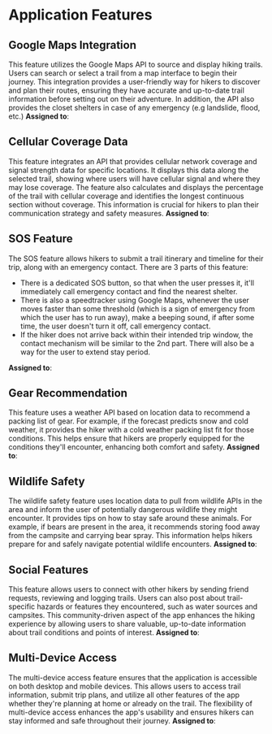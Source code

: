 # Application Features

## Google Maps Integration
This feature utilizes the Google Maps API to source and display hiking trails. Users can search or select a trail from a map interface to begin their journey. This integration provides a user-friendly way for hikers to discover and plan their routes, ensuring they have accurate and up-to-date trail information before setting out on their adventure. In addition, the API also provides the closet shelters in case of any emergency (e.g landslide, flood, etc.)
**Assigned to**: 

## Cellular Coverage Data
This feature integrates an API that provides cellular network coverage and signal strength data for specific locations. It displays this data along the selected trail, showing where users will have cellular signal and where they may lose coverage. The feature also calculates and displays the percentage of the trail with cellular coverage and identifies the longest continuous section without coverage. This information is crucial for hikers to plan their communication strategy and safety measures.
**Assigned to**: 

## SOS Feature
The SOS feature allows hikers to submit a trail itinerary and timeline for their trip, along with an emergency contact. There are 3 parts of this feature:
- There is a dedicated SOS button, so that when the user presses it, it'll immediately call emergency contact and find the nearest shelter.
- There is also a speedtracker using Google Maps, whenever the user moves faster than some threshold (which is a sign of emergency from which the user has to run away), make a beeping sound, if after some time, the user doesn't turn it off, call emergency contact.
- If the hiker does not arrive back within their intended trip window, the contact mechanism will be similar to the 2nd part. There will also be a way for the user to extend stay period.

**Assigned to**: 

## Gear Recommendation
This feature uses a weather API based on location data to recommend a packing list of gear. For example, if the forecast predicts snow and cold weather, it provides the hiker with a cold weather packing list fit for those conditions. This helps ensure that hikers are properly equipped for the conditions they'll encounter, enhancing both comfort and safety.
**Assigned to**: 

## Wildlife Safety
The wildlife safety feature uses location data to pull from wildlife APIs in the area and inform the user of potentially dangerous wildlife they might encounter. It provides tips on how to stay safe around these animals. For example, if bears are present in the area, it recommends storing food away from the campsite and carrying bear spray. This information helps hikers prepare for and safely navigate potential wildlife encounters.
**Assigned to**: 

## Social Features
This feature allows users to connect with other hikers by sending friend requests, reviewing and logging trails. Users can also post about trail-specific hazards or features they encountered, such as water sources and campsites. This community-driven aspect of the app enhances the hiking experience by allowing users to share valuable, up-to-date information about trail conditions and points of interest.
**Assigned to**: 

## Multi-Device Access
The multi-device access feature ensures that the application is accessible on both desktop and mobile devices. This allows users to access trail information, submit trip plans, and utilize all other features of the app whether they're planning at home or already on the trail. The flexibility of multi-device access enhances the app's usability and ensures hikers can stay informed and safe throughout their journey.
**Assigned to**:
